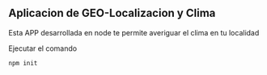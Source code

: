 ## Aplicacion de GEO-Localizacion y Clima

Esta APP desarrollada en node te permite averiguar
el clima en tu localidad

Ejecutar el comando
```
npm init
```